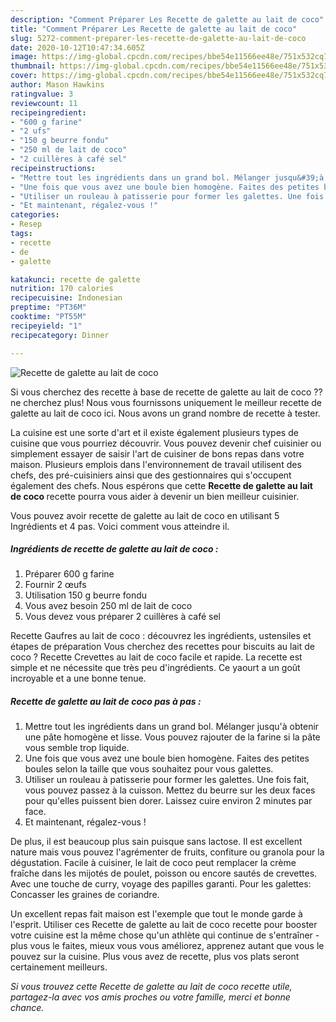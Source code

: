 ```yaml
---
description: "Comment Préparer Les Recette de galette au lait de coco"
title: "Comment Préparer Les Recette de galette au lait de coco"
slug: 5272-comment-preparer-les-recette-de-galette-au-lait-de-coco
date: 2020-10-12T10:47:34.605Z
image: https://img-global.cpcdn.com/recipes/bbe54e11566ee48e/751x532cq70/recette-de-galette-au-lait-de-coco-photo-principale-de-la-recette.jpg
thumbnail: https://img-global.cpcdn.com/recipes/bbe54e11566ee48e/751x532cq70/recette-de-galette-au-lait-de-coco-photo-principale-de-la-recette.jpg
cover: https://img-global.cpcdn.com/recipes/bbe54e11566ee48e/751x532cq70/recette-de-galette-au-lait-de-coco-photo-principale-de-la-recette.jpg
author: Mason Hawkins
ratingvalue: 3
reviewcount: 11
recipeingredient:
- "600 g farine"
- "2 ufs"
- "150 g beurre fondu"
- "250 ml de lait de coco"
- "2 cuillères à café sel"
recipeinstructions:
- "Mettre tout les ingrédients dans un grand bol. Mélanger jusqu&#39;à obtenir une pâte homogène et lisse. Vous pouvez rajouter de la farine si la pâte vous semble trop liquide."
- "Une fois que vous avez une boule bien homogène. Faites des petites boules selon la taille que vous souhaitez pour vous galettes."
- "Utiliser un rouleau à patisserie pour former les galettes. Une fois fait, vous pouvez passez à la cuisson. Mettez du beurre sur les deux faces pour qu&#39;elles puissent bien dorer. Laissez cuire environ 2 minutes par face."
- "Et maintenant, régalez-vous !"
categories:
- Resep
tags:
- recette
- de
- galette

katakunci: recette de galette 
nutrition: 170 calories
recipecuisine: Indonesian
preptime: "PT36M"
cooktime: "PT55M"
recipeyield: "1"
recipecategory: Dinner

---
```



![Recette de galette au lait de coco](https://img-global.cpcdn.com/recipes/bbe54e11566ee48e/751x532cq70/recette-de-galette-au-lait-de-coco-photo-principale-de-la-recette.jpg)

Si vous cherchez des recette à base de recette de galette au lait de coco ?? ne cherchez plus! Nous vous fournissons uniquement le meilleur recette de galette au lait de coco ici. Nous avons un grand nombre de recette à tester.

La cuisine est une sorte d'art et il existe également plusieurs types de cuisine que vous pourriez découvrir. Vous pouvez devenir chef cuisinier ou simplement essayer de saisir l'art de cuisiner de bons repas dans votre maison. Plusieurs emplois dans l'environnement de travail utilisent des chefs, des pré-cuisiniers ainsi que des gestionnaires qui s'occupent également des chefs. Nous espérons que cette <strong> Recette de galette au lait de coco </strong> recette pourra vous aider à devenir un bien meilleur cuisinier.

<!--inarticleads1-->

Vous pouvez avoir recette de galette au lait de coco en utilisant 5 Ingrédients et 4 pas. Voici comment vous atteindre il.

##### Ingrédients de recette de galette au lait de coco :

1. Préparer 600 g farine
1. Fournir 2 œufs
1. Utilisation 150 g beurre fondu
1. Vous avez besoin 250 ml de lait de coco
1. Vous devez vous préparer 2 cuillères à café sel


Recette Gaufres au lait de coco : découvrez les ingrédients, ustensiles et étapes de préparation Vous cherchez des recettes pour biscuits au lait de coco ? Recette Crevettes au lait de coco facile et rapide. La recette est simple et ne nécessite que très peu d&#39;ingrédients. Ce yaourt a un goût incroyable et a une bonne tenue. 

<!--inarticleads2-->

##### Recette de galette au lait de coco pas à pas :

1. Mettre tout les ingrédients dans un grand bol. Mélanger jusqu&#39;à obtenir une pâte homogène et lisse. Vous pouvez rajouter de la farine si la pâte vous semble trop liquide.
1. Une fois que vous avez une boule bien homogène. Faites des petites boules selon la taille que vous souhaitez pour vous galettes.
1. Utiliser un rouleau à patisserie pour former les galettes. Une fois fait, vous pouvez passez à la cuisson. Mettez du beurre sur les deux faces pour qu&#39;elles puissent bien dorer. Laissez cuire environ 2 minutes par face.
1. Et maintenant, régalez-vous !


De plus, il est beaucoup plus sain puisque sans lactose. Il est excellent nature mais vous pouvez l&#39;agrémenter de fruits, confiture ou granola pour la dégustation. Facile à cuisiner, le lait de coco peut remplacer la crème fraîche dans les mijotés de poulet, poisson ou encore sautés de crevettes. Avec une touche de curry, voyage des papilles garanti. Pour les galettes: Concasser les graines de coriandre. 

<!--inarticleads1-->

<p>
Un excellent repas fait maison est l'exemple que tout le monde garde à l'esprit. Utiliser ces Recette de galette au lait de coco recette pour booster votre cuisine est la même chose qu'un athlète qui continue de s'entraîner - plus vous le faites, mieux vous vous améliorez, apprenez autant que vous le pouvez sur la cuisine. Plus vous avez de recette, plus vos plats seront certainement meilleurs.
</p>

<p>
<i>Si vous trouvez cette Recette de galette au lait de coco recette utile, partagez-la avec vos amis proches ou votre famille, merci et bonne chance.</i>
</p>
